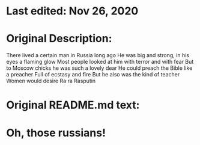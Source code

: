 # Last edited: Nov 26, 2020	
# Original Description:
There lived a certain man in Russia long ago
He was big and strong, in his eyes a flaming glow
Most people looked at him with terror and with fear
But to Moscow chicks he was such a lovely dear
He could preach the Bible like a preacher
Full of ecstasy and fire
But he also was the kind of teacher
Women would desire
Ra ra Rasputin

# Original README.md text:
Oh, those russians!
=================
